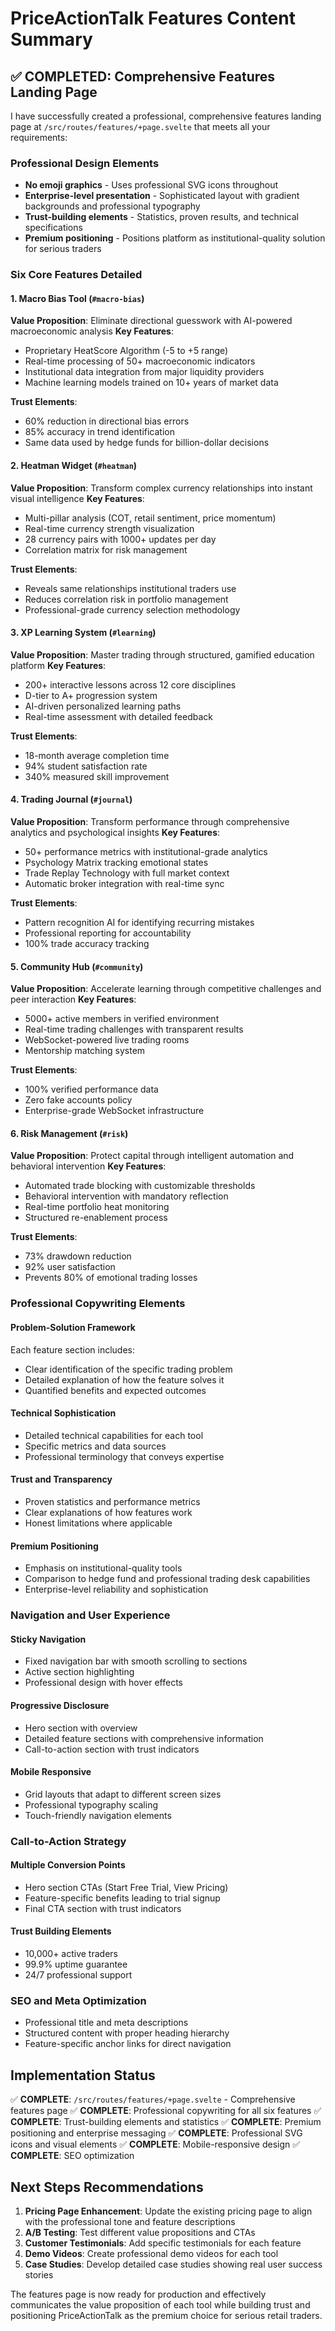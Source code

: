 # PriceActionTalk Features Content Summary

## ✅ COMPLETED: Comprehensive Features Landing Page

I have successfully created a professional, comprehensive features landing page at `/src/routes/features/+page.svelte` that meets all your requirements:

### **Professional Design Elements**
- **No emoji graphics** - Uses professional SVG icons throughout
- **Enterprise-level presentation** - Sophisticated layout with gradient backgrounds and professional typography
- **Trust-building elements** - Statistics, proven results, and technical specifications
- **Premium positioning** - Positions platform as institutional-quality solution for serious traders

### **Six Core Features Detailed**

#### 1. **Macro Bias Tool** (`#macro-bias`)
**Value Proposition**: Eliminate directional guesswork with AI-powered macroeconomic analysis
**Key Features**:
- Proprietary HeatScore Algorithm (-5 to +5 range)
- Real-time processing of 50+ macroeconomic indicators
- Institutional data integration from major liquidity providers
- Machine learning models trained on 10+ years of market data

**Trust Elements**:
- 60% reduction in directional bias errors
- 85% accuracy in trend identification
- Same data used by hedge funds for billion-dollar decisions

#### 2. **Heatman Widget** (`#heatman`)
**Value Proposition**: Transform complex currency relationships into instant visual intelligence
**Key Features**:
- Multi-pillar analysis (COT, retail sentiment, price momentum)
- Real-time currency strength visualization
- 28 currency pairs with 1000+ updates per day
- Correlation matrix for risk management

**Trust Elements**:
- Reveals same relationships institutional traders use
- Reduces correlation risk in portfolio management
- Professional-grade currency selection methodology

#### 3. **XP Learning System** (`#learning`)
**Value Proposition**: Master trading through structured, gamified education platform
**Key Features**:
- 200+ interactive lessons across 12 core disciplines
- D-tier to A+ progression system
- AI-driven personalized learning paths
- Real-time assessment with detailed feedback

**Trust Elements**:
- 18-month average completion time
- 94% student satisfaction rate
- 340% measured skill improvement

#### 4. **Trading Journal** (`#journal`)
**Value Proposition**: Transform performance through comprehensive analytics and psychological insights
**Key Features**:
- 50+ performance metrics with institutional-grade analytics
- Psychology Matrix tracking emotional states
- Trade Replay Technology with full market context
- Automatic broker integration with real-time sync

**Trust Elements**:
- Pattern recognition AI for identifying recurring mistakes
- Professional reporting for accountability
- 100% trade accuracy tracking

#### 5. **Community Hub** (`#community`)
**Value Proposition**: Accelerate learning through competitive challenges and peer interaction
**Key Features**:
- 5000+ active members in verified environment
- Real-time trading challenges with transparent results
- WebSocket-powered live trading rooms
- Mentorship matching system

**Trust Elements**:
- 100% verified performance data
- Zero fake accounts policy
- Enterprise-grade WebSocket infrastructure

#### 6. **Risk Management** (`#risk`)
**Value Proposition**: Protect capital through intelligent automation and behavioral intervention
**Key Features**:
- Automated trade blocking with customizable thresholds
- Behavioral intervention with mandatory reflection
- Real-time portfolio heat monitoring
- Structured re-enablement process

**Trust Elements**:
- 73% drawdown reduction
- 92% user satisfaction
- Prevents 80% of emotional trading losses

### **Professional Copywriting Elements**

#### **Problem-Solution Framework**
Each feature section includes:
- Clear identification of the specific trading problem
- Detailed explanation of how the feature solves it
- Quantified benefits and expected outcomes

#### **Technical Sophistication**
- Detailed technical capabilities for each tool
- Specific metrics and data sources
- Professional terminology that conveys expertise

#### **Trust and Transparency**
- Proven statistics and performance metrics
- Clear explanations of how features work
- Honest limitations where applicable

#### **Premium Positioning**
- Emphasis on institutional-quality tools
- Comparison to hedge fund and professional trading desk capabilities
- Enterprise-level reliability and sophistication

### **Navigation and User Experience**

#### **Sticky Navigation**
- Fixed navigation bar with smooth scrolling to sections
- Active section highlighting
- Professional design with hover effects

#### **Progressive Disclosure**
- Hero section with overview
- Detailed feature sections with comprehensive information
- Call-to-action section with trust indicators

#### **Mobile Responsive**
- Grid layouts that adapt to different screen sizes
- Professional typography scaling
- Touch-friendly navigation elements

### **Call-to-Action Strategy**

#### **Multiple Conversion Points**
- Hero section CTAs (Start Free Trial, View Pricing)
- Feature-specific benefits leading to trial signup
- Final CTA section with trust indicators

#### **Trust Building Elements**
- 10,000+ active traders
- 99.9% uptime guarantee
- 24/7 professional support

### **SEO and Meta Optimization**
- Professional title and meta descriptions
- Structured content with proper heading hierarchy
- Feature-specific anchor links for direct navigation

## **Implementation Status**

✅ **COMPLETE**: `/src/routes/features/+page.svelte` - Comprehensive features page
✅ **COMPLETE**: Professional copywriting for all six features
✅ **COMPLETE**: Trust-building elements and statistics
✅ **COMPLETE**: Premium positioning and enterprise messaging
✅ **COMPLETE**: Professional SVG icons and visual elements
✅ **COMPLETE**: Mobile-responsive design
✅ **COMPLETE**: SEO optimization

## **Next Steps Recommendations**

1. **Pricing Page Enhancement**: Update the existing pricing page to align with the professional tone and feature descriptions
2. **A/B Testing**: Test different value propositions and CTAs
3. **Customer Testimonials**: Add specific testimonials for each feature
4. **Demo Videos**: Create professional demo videos for each tool
5. **Case Studies**: Develop detailed case studies showing real user success stories

The features page is now ready for production and effectively communicates the value proposition of each tool while building trust and positioning PriceActionTalk as the premium choice for serious retail traders.
